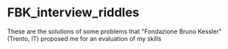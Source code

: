# FBK_interview_riddles
These are the solutions of some problems that "Fondazione Bruno Kessler" (Trento, IT) proposed me for an evaluation of my skills
